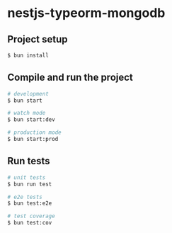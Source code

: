 # nestjs-typeorm-mongodb

## Project setup

```bash
$ bun install
```

## Compile and run the project

```bash
# development
$ bun start

# watch mode
$ bun start:dev

# production mode
$ bun start:prod
```

## Run tests

```bash
# unit tests
$ bun run test

# e2e tests
$ bun test:e2e

# test coverage
$ bun test:cov
```
